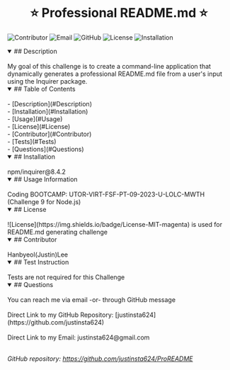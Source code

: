 
  <h1 align="center"> ⭐ Professional README.md ⭐ </h1>
    
  ![Contributor](https://img.shields.io/badge/Contributor-Hanbyeol(Justin)Lee-purple)
  ![Email](https://img.shields.io/badge/Email-justinsta624@gmail.com-green)
  ![GitHub](https://img.shields.io/badge/GitHub-justinsta624-yellow)
  ![License](https://img.shields.io/badge/License-MIT-magenta)
  ![Installation](https://img.shields.io/badge/Installation-npm/inquirer@8.4.2-red)
 
  <details open>
  <summary> ## Description </summary> <br />
  My goal of this challenge is to create a command-line application that dynamically generates a professional README.md file from a user's input using the Inquirer package.
  </details>

  <details open>
  <summary> ## Table of Contents </summary> <br />
  - [Description](#Description) <br />
  - [Installation](#Installation) <br />
  - [Usage](#Usage) <br />
  - [License](#License) <br />
  - [Contributor](#Contributor) <br />
  - [Tests](#Tests) <br />
  - [Questions](#Questions) <br />
  </details>

  <details open>
  <summary> ## Installation </summary> <br />
  npm/inquirer@8.4.2
  </details>
  
  <details open>
  <summary> ## Usage Information </summary> <br />
  Coding BOOTCAMP: UTOR-VIRT-FSF-PT-09-2023-U-LOLC-MWTH (Challenge 9 for Node.js)
  </details>

  <details open>
  <summary> ## License </summary> <br />
  ![License](https://img.shields.io/badge/License-MIT-magenta) is used for README.md generating challenge
  </details>

  <details open>
  <summary> ## Contributor </summary> <br />
  Hanbyeol(Justin)Lee
  </details>
  
  <details open>
  <summary> ## Test Instruction </summary> <br />
  Tests are not required for this Challenge
  </details>
  
  <details open>
  <summary> ## Questions </summary> <br />
  You can reach me via email -or- through GitHub message<br />
  <br />
  Direct Link to my GitHub Repository: [justinsta624](https://github.com/justinsta624)<br />
  <br />
  Direct Link to my Email: justinsta624@gmail.com<br /><br />
  </details>
  
  _GitHub repository: https://github.com/justinsta624/ProREADME_
      